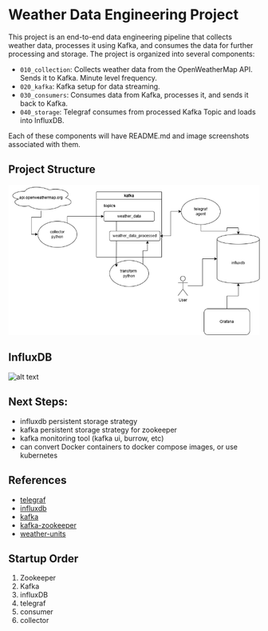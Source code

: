 # Weather Data Engineering Project

This project is an end-to-end data engineering pipeline that collects weather data, processes it using Kafka, and consumes the data for further processing and storage. The project is organized into several components:

- `010_collection`: Collects weather data from the OpenWeatherMap API. Sends it to Kafka. Minute level frequency.
- `020_kafka`: Kafka setup for data streaming.
- `030_consumers`: Consumes data from Kafka, processes it, and sends it back to Kafka.
- `040_storage`: Telegraf consumes from processed Kafka Topic and loads into InfluxDB.

Each of these components will have README.md and image screenshots associated with them.

## Project Structure
![alt text](docs/update_1/diagram.png "diagram")

## InfluxDB
![alt text](docs/update_2/improved_buckets.png "table")

## Next Steps:
* influxdb persistent storage strategy
* kafka persistent storage strategy for zookeeper
* kafka monitoring tool (kafka ui, burrow, etc)
* can convert Docker containers to docker compose images, or use kubernetes

## References
* [telegraf](https://github.com/influxdata/telegraf)
* [influxdb](https://www.influxdata.com/)
* [kafka](https://hub.docker.com/r/confluentinc/cp-kafka)
* [kafka-zookeeper](https://hub.docker.com/r/confluentinc/cp-zookeeper)
* [weather-units](https://openweathermap.org/weather-data)

## Startup Order
1. Zookeeper
2. Kafka
3. influxDB
4. telegraf
5. consumer
6. collector